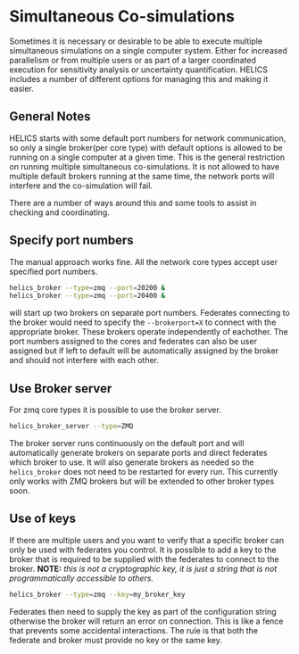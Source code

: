 # Simultaneous Co-simulations
Sometimes it is necessary or desirable to be able to execute multiple simultaneous simulations on a single computer system.  Either for increased parallelism or from multiple users or as part of a larger coordinated execution for sensitivity analysis or uncertainty quantification.  HELICS includes a number of different options for managing this and making it easier.  

## General Notes
HELICS starts with some default port numbers for network communication, so only a single broker(per core type) with default options is allowed to be running on a single computer at a given time.  This is the general restriction on running multiple simultaneous co-simulations.  It is not allowed to have multiple default brokers running at the same time, the network ports will interfere and the co-simulation will fail.  

There are a number of ways around this and some tools to assist in checking and coordinating.  

## Specify port numbers
The manual approach works fine.  All the network core types accept user specified port numbers.
```sh
helics_broker --type=zmq --port=20200 &
helics_broker --type=zmq --port=20400 &
```

will start up two brokers on separate port numbers.  Federates connecting to the broker would need to specify the `--brokerport=X` to connect with the appropriate broker.    These brokers operate independently of eachother.   The port numbers assigned to the cores and federates can also be user assigned but if left to default will be automatically assigned by the broker and should not interfere with each other.  

## Use Broker server
For zmq core types it is possible to use the broker server.
```sh
helics_broker_server --type=ZMQ
```
The broker server runs continuously on the default port and will automatically generate brokers on separate ports and direct federates which broker to use.  It will also generate brokers as needed so the `helics_broker` does not need to be restarted for every run.  This currently only works with ZMQ brokers but will be extended to other broker types soon.  

## Use of keys
If there are multiple users and you want to verify that a specific broker can only be used with federates you control.  It is possible to add a key to the broker that is required to be supplied with the federates to connect to the broker.  **NOTE:** *this is not a cryptographic key, it is just a string that is not programmatically accessible to others.*  

```sh
helics_broker --type=zmq --key=my_broker_key
```
Federates then need to supply the key as part of the configuration string otherwise the broker will return an error on connection.  This is like a fence that prevents some accidental interactions.  The rule is that both the federate and broker must provide no key or the same key.  
